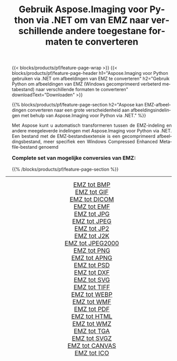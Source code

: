﻿---
title: Gebruik Aspose.Imaging voor Python via .NET om van EMZ naar verschillende andere toegestane formaten te converteren 
weight: 3920
url: /nl/python-net/conversion/from/emz/ 
lang: nl
langdirlevel: 2
locales: zh-hans,ja,it,ru,de,es,fr,nl,id,lt,pl,pt,vi,tr,ko,zh-hant,ar,hi,th,sv,cs,uk,he
description: U kunt snel transformeren van EMZ(Windows gecomprimeerd verbeterd metabestand) naar verschillende formaten met behulp van Aspose.Imaging voor Python via .NET.
---

{{< blocks/products/pf/feature-page-wrap >}}
{{< blocks/products/pf/feature-page-header h1="Aspose.Imaging voor Python gebruiken via .NET om afbeeldingen van EMZ te converteren" h2="Gebruik Python om afbeeldingen van EMZ (Windows gecomprimeerd verbeterd metabestand) naar verschillende formaten te converteren" downloadText="Downloaden" >}}


{{% blocks/products/pf/feature-page-section  h2="Aspose kan EMZ-afbeeldingen converteren naar een grote verscheidenheid aan afbeeldingsindelingen met behulp van Aspose.Imaging voor Python via .NET." %}}
<p align=justify>Met Aspose kunt u automatisch transformeren tussen de EMZ-indeling en andere meegeleverde indelingen met Aspose.Imaging voor Python via .NET. Een bestand met de EMZ-bestandsextensie is een gecomprimeerd afbeeldingsbestand, meer specifiek een Windows Compressed Enhanced Metafile-bestand genoemd</p>
<h3 style="margin-top:16px;">
Complete set van mogelijke conversies van EMZ:
</h3>
{{% /blocks/products/pf/feature-page-section %}}
<div class="container-fluid productfamilypage bg-gray">
    <div class="convertypes bg-gray agp-content section">
        <div class="container">
		<hr style="margin-left:-20px;"/>
		<div class="row other-converters" style="gap: 10px;font-size: 19px;text-align:center;">
		    <div class='col-md-3 other-converter remove-lp remove-rp'><a href="/imaging/nl/python-net/conversion/emz-to-bmp/" style="padding:15px;">EMZ tot BMP</a></div><div class='col-md-3 other-converter remove-lp remove-rp'><a href="/imaging/nl/python-net/conversion/emz-to-gif/" style="padding:15px;">EMZ tot GIF</a></div><div class='col-md-3 other-converter remove-lp remove-rp'><a href="/imaging/nl/python-net/conversion/emz-to-dicom/" style="padding:15px;">EMZ tot DICOM</a></div><div class='col-md-3 other-converter remove-lp remove-rp'><a href="/imaging/nl/python-net/conversion/emz-to-emf/" style="padding:15px;">EMZ tot EMF</a></div><div class='col-md-3 other-converter remove-lp remove-rp'><a href="/imaging/nl/python-net/conversion/emz-to-jpg/" style="padding:15px;">EMZ tot JPG</a></div><div class='col-md-3 other-converter remove-lp remove-rp'><a href="/imaging/nl/python-net/conversion/emz-to-jpeg/" style="padding:15px;">EMZ tot JPEG</a></div><div class='col-md-3 other-converter remove-lp remove-rp'><a href="/imaging/nl/python-net/conversion/emz-to-jp2/" style="padding:15px;">EMZ tot JP2</a></div><div class='col-md-3 other-converter remove-lp remove-rp'><a href="/imaging/nl/python-net/conversion/emz-to-j2k/" style="padding:15px;">EMZ tot J2K</a></div><div class='col-md-3 other-converter remove-lp remove-rp'><a href="/imaging/nl/python-net/conversion/emz-to-jpeg2000/" style="padding:15px;">EMZ tot JPEG2000</a></div><div class='col-md-3 other-converter remove-lp remove-rp'><a href="/imaging/nl/python-net/conversion/emz-to-png/" style="padding:15px;">EMZ tot PNG</a></div><div class='col-md-3 other-converter remove-lp remove-rp'><a href="/imaging/nl/python-net/conversion/emz-to-apng/" style="padding:15px;">EMZ tot APNG</a></div><div class='col-md-3 other-converter remove-lp remove-rp'><a href="/imaging/nl/python-net/conversion/emz-to-psd/" style="padding:15px;">EMZ tot PSD</a></div><div class='col-md-3 other-converter remove-lp remove-rp'><a href="/imaging/nl/python-net/conversion/emz-to-dxf/" style="padding:15px;">EMZ tot DXF</a></div><div class='col-md-3 other-converter remove-lp remove-rp'><a href="/imaging/nl/python-net/conversion/emz-to-svg/" style="padding:15px;">EMZ tot SVG</a></div><div class='col-md-3 other-converter remove-lp remove-rp'><a href="/imaging/nl/python-net/conversion/emz-to-tiff/" style="padding:15px;">EMZ tot TIFF</a></div><div class='col-md-3 other-converter remove-lp remove-rp'><a href="/imaging/nl/python-net/conversion/emz-to-webp/" style="padding:15px;">EMZ tot WEBP</a></div><div class='col-md-3 other-converter remove-lp remove-rp'><a href="/imaging/nl/python-net/conversion/emz-to-wmf/" style="padding:15px;">EMZ tot WMF</a></div><div class='col-md-3 other-converter remove-lp remove-rp'><a href="/imaging/nl/python-net/conversion/emz-to-pdf/" style="padding:15px;">EMZ tot PDF</a></div><div class='col-md-3 other-converter remove-lp remove-rp'><a href="/imaging/nl/python-net/conversion/emz-to-html/" style="padding:15px;">EMZ tot HTML</a></div><div class='col-md-3 other-converter remove-lp remove-rp'><a href="/imaging/nl/python-net/conversion/emz-to-wmz/" style="padding:15px;">EMZ tot WMZ</a></div><div class='col-md-3 other-converter remove-lp remove-rp'><a href="/imaging/nl/python-net/conversion/emz-to-tga/" style="padding:15px;">EMZ tot TGA</a></div><div class='col-md-3 other-converter remove-lp remove-rp'><a href="/imaging/nl/python-net/conversion/emz-to-svgz/" style="padding:15px;">EMZ tot SVGZ</a></div><div class='col-md-3 other-converter remove-lp remove-rp'><a href="/imaging/nl/python-net/conversion/emz-to-canvas/" style="padding:15px;">EMZ tot CANVAS</a></div><div class='col-md-3 other-converter remove-lp remove-rp'><a href="/imaging/nl/python-net/conversion/emz-to-ico/" style="padding:15px;">EMZ tot ICO</a></div>
                </div>
        </div>
    </div>
</div>
<br/>

